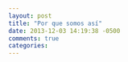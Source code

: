 ```yaml
---
layout: post
title: "Por que somos así"
date: 2013-12-03 14:19:38 -0500
comments: true
categories: 
---
```

